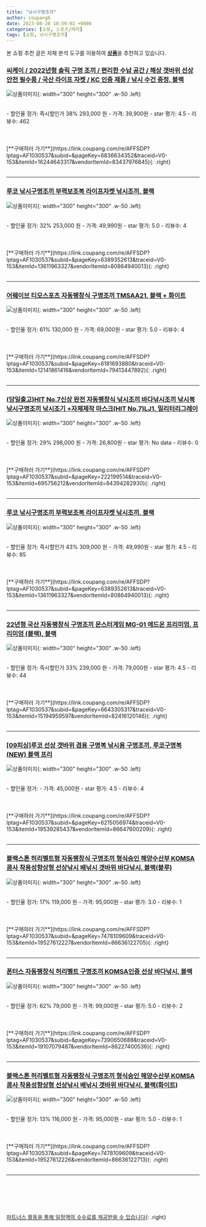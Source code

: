 ```yaml
---
title: "낚시구명조끼"
author: coupang6
date: 2023-08-20 10:59:02 +0800
categories: [쇼핑, 스포츠/레저]
tags: [쇼핑, 낚시구명조끼]
---
```


본 쇼핑 추천 글은 자체 분석 도구를 이용하여 [**상품**](https://link.coupang.com/a/bao1ui)을 추천하고 있습니다.

### [씨케이 / 2022년형 솔릭 구명 조끼 / 편리한 수납 공간 / 해상 갯바위 선상 안전 필수품 / 국산 라이프 자켓 / KC 인증 제품 / 낚시 수건 증정, 블랙](https://link.coupang.com/re/AFFSDP?lptag=AF1030537&subid=&pageKey=6836634352&traceid=V0-153&itemId=16244643317&vendorItemId=83437976845)

![상품이미지](https://thumbnail6.coupangcdn.com/thumbnails/remote/230x230ex/image/vendor_inventory/2b29/cf22f301ee31bd4c45c754557071b523babcc73747270aff2d0b5f0cc05a.jpg){: width="300" height="300" .w-50 .left}


<br>
- 할인율 정가: 즉시할인가 38%  293,000   원
- 가격: 39,900원
- star 평가: 4.5
- 리뷰수: 462
<br>
<br>
<br>
<br>
[**구매하러 가기**](https://link.coupang.com/re/AFFSDP?lptag=AF1030537&subid=&pageKey=6836634352&traceid=V0-153&itemId=16244643317&vendorItemId=83437976845){: .right}
<br>
<br>

---

### [루코 낚시구명조끼 부력보조복 라이프자켓 낚시조끼, 블랙](https://link.coupang.com/re/AFFSDP?lptag=AF1030537&subid=&pageKey=6389352613&traceid=V0-153&itemId=13611963327&vendorItemId=80864940013)

![상품이미지](https://thumbnail8.coupangcdn.com/thumbnails/remote/230x230ex/image/vendor_inventory/b416/90b2de89b5db09f4c71d1c8620f1401bffb6cbe1ec2c4dd3df90ae1fbda3.jpg){: width="300" height="300" .w-50 .left}


<br>
- 할인율 정가: 32%  253,000   원
- 가격: 49,990원
- star 평가: 5.0
- 리뷰수: 4
<br>
<br>
<br>
<br>
[**구매하러 가기**](https://link.coupang.com/re/AFFSDP?lptag=AF1030537&subid=&pageKey=6389352613&traceid=V0-153&itemId=13611963327&vendorItemId=80864940013){: .right}
<br>
<br>

---

### [어웨이브 티모스포츠 자동팽창식 구명조끼 TMSAA21, 블랙 + 화이트](https://link.coupang.com/re/AFFSDP?lptag=AF1030537&subid=&pageKey=6181693880&traceid=V0-153&itemId=12141861416&vendorItemId=79413447892)

![상품이미지](https://thumbnail10.coupangcdn.com/thumbnails/remote/230x230ex/image/retail/images/2604269528963523-d0b53ff5-df75-4593-bcc8-8b2044fe1bf4.jpg){: width="300" height="300" .w-50 .left}


<br>
- 할인율 정가: 61%  130,000   원
- 가격: 69,000원
- star 평가: 5.0
- 리뷰수: 4
<br>
<br>
<br>
<br>
[**구매하러 가기**](https://link.coupang.com/re/AFFSDP?lptag=AF1030537&subid=&pageKey=6181693880&traceid=V0-153&itemId=12141861416&vendorItemId=79413447892){: .right}
<br>
<br>

---

### [(당일출고)HIT No.7신상 완전 자동팽창식 낚시조끼 바다낚시조끼 낚시복 낚시구명조끼 낚시조기 +자체제작 마스크(HIT No.7)LJ1, 밀리터리그레이](https://link.coupang.com/re/AFFSDP?lptag=AF1030537&subid=&pageKey=222199514&traceid=V0-153&itemId=695756212&vendorItemId=84394282930)

![상품이미지](https://thumbnail7.coupangcdn.com/thumbnails/remote/230x230ex/image/vendor_inventory/da72/59f37fde1d4ae0f6793a13f5c2ea3a574d93b66fb111a502c03c8a98b2e8.jpg){: width="300" height="300" .w-50 .left}


<br>
- 할인율 정가: 29%  298,000   원
- 가격: 26,800원
- star 평가: No data
- 리뷰수: 0
<br>
<br>
<br>
<br>
[**구매하러 가기**](https://link.coupang.com/re/AFFSDP?lptag=AF1030537&subid=&pageKey=222199514&traceid=V0-153&itemId=695756212&vendorItemId=84394282930){: .right}
<br>
<br>

---

### [루코 낚시구명조끼 부력보조복 라이프자켓 낚시조끼, 블랙](https://link.coupang.com/re/AFFSDP?lptag=AF1030537&subid=&pageKey=6389352613&traceid=V0-153&itemId=13611963327&vendorItemId=80864940013)

![상품이미지](https://thumbnail8.coupangcdn.com/thumbnails/remote/230x230ex/image/vendor_inventory/b416/90b2de89b5db09f4c71d1c8620f1401bffb6cbe1ec2c4dd3df90ae1fbda3.jpg){: width="300" height="300" .w-50 .left}


<br>
- 할인율 정가: 즉시할인가 43%  309,000   원
- 가격: 49,990원
- star 평가: 4.5
- 리뷰수: 85
<br>
<br>
<br>
<br>
[**구매하러 가기**](https://link.coupang.com/re/AFFSDP?lptag=AF1030537&subid=&pageKey=6389352613&traceid=V0-153&itemId=13611963327&vendorItemId=80864940013){: .right}
<br>
<br>

---

### [22년형 국산 자동팽창식 구명조끼 몬스터게임 MG-01 에드온 프리미엄, 프리미엄 (블랙), 블랙](https://link.coupang.com/re/AFFSDP?lptag=AF1030537&subid=&pageKey=6643305317&traceid=V0-153&itemId=15194959597&vendorItemId=82416120146)

![상품이미지](https://thumbnail10.coupangcdn.com/thumbnails/remote/230x230ex/image/vendor_inventory/d3ef/155de7366a72485806bf9afd33bc3e23a12e144bb8c9bbd2155318026545.jpg){: width="300" height="300" .w-50 .left}


<br>
- 할인율 정가: 즉시할인가 33%  239,000   원
- 가격: 79,000원
- star 평가: 4.5
- 리뷰수: 44
<br>
<br>
<br>
<br>
[**구매하러 가기**](https://link.coupang.com/re/AFFSDP?lptag=AF1030537&subid=&pageKey=6643305317&traceid=V0-153&itemId=15194959597&vendorItemId=82416120146){: .right}
<br>
<br>

---

### [[09피싱]루코 선상 갯바위 겸용 구명복 낚시용 구명조끼, 루코구명복 (NEW) 블랙 프리](https://link.coupang.com/re/AFFSDP?lptag=AF1030537&subid=&pageKey=6215056974&traceid=V0-153&itemId=19539285437&vendorItemId=86647600209)

![상품이미지](https://thumbnail8.coupangcdn.com/thumbnails/remote/230x230ex/image/vendor_inventory/f867/112875be0abfa341a157d30d5d52bfae879c0485c36f7296c5ba008748ea.jpg){: width="300" height="300" .w-50 .left}


<br>
- 할인율 정가: 
- 가격: 45,000원
- star 평가: 4.5
- 리뷰수: 4
<br>
<br>
<br>
<br>
[**구매하러 가기**](https://link.coupang.com/re/AFFSDP?lptag=AF1030537&subid=&pageKey=6215056974&traceid=V0-153&itemId=19539285437&vendorItemId=86647600209){: .right}
<br>
<br>

---

### [블랙스톤 허리벨트형 자동팽창식 구명조끼 형식승인 해양수산부 KOMSA 콤사 착용성향상형 선상낚시 배낚시 갯바위 바다낚시, 블랙(블루)](https://link.coupang.com/re/AFFSDP?lptag=AF1030537&subid=&pageKey=7478109609&traceid=V0-153&itemId=19527612227&vendorItemId=86636122705)

![상품이미지](https://thumbnail8.coupangcdn.com/thumbnails/remote/230x230ex/image/vendor_inventory/8cb9/c4d8f9d311a16a99031c8939e1b6c6b55d6cd605221bed90887d4d45e092.jpg){: width="300" height="300" .w-50 .left}


<br>
- 할인율 정가: 17%  119,000   원
- 가격: 95,000원
- star 평가: 3.0
- 리뷰수: 1
<br>
<br>
<br>
<br>
[**구매하러 가기**](https://link.coupang.com/re/AFFSDP?lptag=AF1030537&subid=&pageKey=7478109609&traceid=V0-153&itemId=19527612227&vendorItemId=86636122705){: .right}
<br>
<br>

---

### [폰터스 자동팽창식 허리벨트 구명조끼 KOMSA인증 선상 바다낚시, 블랙](https://link.coupang.com/re/AFFSDP?lptag=AF1030537&subid=&pageKey=7390650688&traceid=V0-153&itemId=19107079487&vendorItemId=86227400536)

![상품이미지](https://thumbnail9.coupangcdn.com/thumbnails/remote/230x230ex/image/vendor_inventory/a056/5dadc6db0b373fbe25ffb2aeb6b7cdcd4287f81c274f1efa6337f61ebc3c.jpg){: width="300" height="300" .w-50 .left}


<br>
- 할인율 정가: 62%  79,000   원
- 가격: 99,000원
- star 평가: 5.0
- 리뷰수: 2
<br>
<br>
<br>
<br>
[**구매하러 가기**](https://link.coupang.com/re/AFFSDP?lptag=AF1030537&subid=&pageKey=7390650688&traceid=V0-153&itemId=19107079487&vendorItemId=86227400536){: .right}
<br>
<br>

---

### [블랙스톤 허리벨트형 자동팽창식 구명조끼 형식승인 해양수산부 KOMSA 콤사 착용성향상형 선상낚시 배낚시 갯바위 바다낚시, 블랙(화이트)](https://link.coupang.com/re/AFFSDP?lptag=AF1030537&subid=&pageKey=7478109609&traceid=V0-153&itemId=19527612226&vendorItemId=86636122713)

![상품이미지](https://thumbnail8.coupangcdn.com/thumbnails/remote/230x230ex/image/vendor_inventory/8cb9/c4d8f9d311a16a99031c8939e1b6c6b55d6cd605221bed90887d4d45e092.jpg){: width="300" height="300" .w-50 .left}


<br>
- 할인율 정가: 13%  116,000   원
- 가격: 95,000원
- star 평가: 5.0
- 리뷰수: 1
<br>
<br>
<br>
<br>
[**구매하러 가기**](https://link.coupang.com/re/AFFSDP?lptag=AF1030537&subid=&pageKey=7478109609&traceid=V0-153&itemId=19527612226&vendorItemId=86636122713){: .right}
<br>
<br>

---
<br><br><br><br><br> [파트너스 활동을 통해 일정액의 수수료를 제공받을 수 있습니다](https://link.coupang.com/a/bao1ui){: .right}